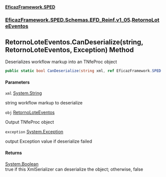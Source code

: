 #### [EficazFramework.SPED](EficazFrameworkSPED.md 'EficazFramework SPED')
### [EficazFramework.SPED.Schemas.EFD_Reinf.v1_05](EficazFramework.SPED.Schemas.EFD_Reinf.v1_05.md 'EficazFramework.SPED.Schemas.EFD_Reinf.v1_05').[RetornoLoteEventos](EficazFramework.SPED.Schemas.EFD_Reinf.v1_05/RetornoLoteEventos.md 'EficazFramework.SPED.Schemas.EFD_Reinf.v1_05.RetornoLoteEventos')

## RetornoLoteEventos.CanDeserialize(string, RetornoLoteEventos, Exception) Method

Deserializes workflow markup into an TNfeProc object

```csharp
public static bool CanDeserialize(string xml, ref EficazFramework.SPED.Schemas.EFD_Reinf.v1_05.RetornoLoteEventos obj, ref System.Exception exception);
```
#### Parameters

<a name='EficazFramework.SPED.Schemas.EFD_Reinf.v1_05.RetornoLoteEventos.CanDeserialize(string,EficazFramework.SPED.Schemas.EFD_Reinf.v1_05.RetornoLoteEventos,System.Exception).xml'></a>

`xml` [System.String](https://docs.microsoft.com/en-us/dotnet/api/System.String 'System.String')

string workflow markup to deserialize

<a name='EficazFramework.SPED.Schemas.EFD_Reinf.v1_05.RetornoLoteEventos.CanDeserialize(string,EficazFramework.SPED.Schemas.EFD_Reinf.v1_05.RetornoLoteEventos,System.Exception).obj'></a>

`obj` [RetornoLoteEventos](EficazFramework.SPED.Schemas.EFD_Reinf.v1_05/RetornoLoteEventos.md 'EficazFramework.SPED.Schemas.EFD_Reinf.v1_05.RetornoLoteEventos')

Output TNfeProc object

<a name='EficazFramework.SPED.Schemas.EFD_Reinf.v1_05.RetornoLoteEventos.CanDeserialize(string,EficazFramework.SPED.Schemas.EFD_Reinf.v1_05.RetornoLoteEventos,System.Exception).exception'></a>

`exception` [System.Exception](https://docs.microsoft.com/en-us/dotnet/api/System.Exception 'System.Exception')

output Exception value if deserialize failed

#### Returns
[System.Boolean](https://docs.microsoft.com/en-us/dotnet/api/System.Boolean 'System.Boolean')  
true if this XmlSerializer can deserialize the object; otherwise, false